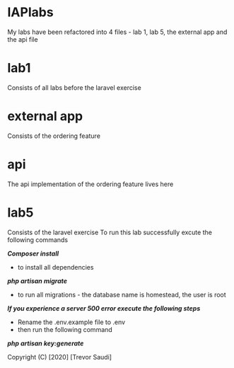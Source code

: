 # IAPlabs
My labs have been refactored into 4 files - lab 1, lab 5, the external app and the api file

# lab1
Consists of all labs before the laravel exercise

# external app
Consists of the ordering feature

# api
The api implementation of the ordering feature lives here

# lab5 
Consists of the laravel exercise
To run this lab successfully excute the following commands


***Composer install***
- to install all dependencies

***php artisan migrate*** 
- to run all migrations - the database name is homestead, the user is root

***If you experience a server 500 error execute the following steps***
- Rename the .env.example file to .env 
- then run the following command

***php artisan key:generate***


Copyright (C) [2020] [Trevor Saudi]